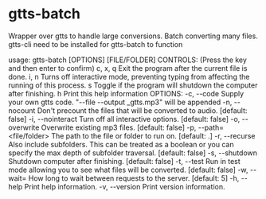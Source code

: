 # gtts-batch

Wrapper over gtts to handle large conversions. Batch converting many files. gtts-cli need to be installed for gtts-batch to function

usage: gtts-batch [OPTIONS] [FILE/FOLDER]
CONTROLS:
(Press the key and then enter to confirm)
c, x, q
        Exit the program after the current file is done.
i, n
        Turns off interactive mode, preventing typing from affecting the running of this process.
s
        Toggle if the program will shutdown the computer after finishing.
h
        Print this help information
OPTIONS:
-c, --code
        Supply your own gtts code. "--file <FILE> --output <FILE>_gtts.mp3" will be appended
-n, --nocount
        Don't precount the files that will be converted to audio. [default: false]
-i, --nointeract
        Turn off all interactive options. [default: false]
-o, --overwrite
        Overwrite existing mp3 files. [default: false]
-p, --path=<file/folder>
        The path to the file or folder to run on. [default: .]
-r, --recurse
        Also include subfolders. This can be treated as a boolean or you can specify the max depth of subfolder traversal. [default: false]
-s, --shutdown
        Shutdown computer after finishing. [default: false]
-t, --test
        Run in test mode allowing you to see what files will be converted. [default: false]
-w, --wait=<minutes>
        How long to wait between requests to the server. [default: 5]
-h, --help
        Print help information.
-v, --version
        Print version information.
